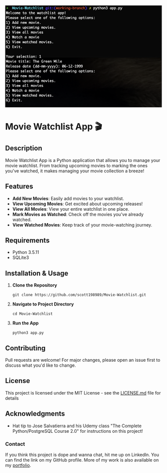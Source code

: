 ![Apartment App Front End](https://github.com/scott198989/Movie-Watchlist/blob/main/Movie-Watchlist-Python.png)

# Movie Watchlist App 🎬

## Description

Movie Watchlist App is a Python application that allows you to manage your movie watchlist. From tracking upcoming movies to marking the ones you've watched, it makes managing your movie collection a breeze!

## Features

- **Add New Movies**: Easily add movies to your watchlist.
- **View Upcoming Movies**: Get excited about upcoming releases!
- **View All Movies**: View your entire watchlist in one place.
- **Mark Movies as Watched**: Check off the movies you've already watched.
- **View Watched Movies**: Keep track of your movie-watching journey.

## Requirements

- Python 3.5.11
- SQLite3

## Installation & Usage

1. **Clone the Repository**
   ```
   git clone https://github.com/scott198989/Movie-Watchlist.git
   ```
   
2. **Navigate to Project Directory**
   ```
   cd Movie-Watchlist
   ```
  
3. **Run the App**
   ```
   python3 app.py
   ```

## Contributing

Pull requests are welcome! For major changes, please open an issue first to discuss what you'd like to change.

## License

This project is licensed under the MIT License - see the [LICENSE.md](LICENSE.md) file for details

## Acknowledgments

- Hat tip to Jose Salvatierra and his Udemy class "The Complete Python/PostgreSQL Course 2.0" for instructions on this project!

### Contact

If you think this project is dope and wanna chat, hit me up on LinkedIn. You can find the link on my GitHub profile. More of my work is also available on my [portfolio](https://www.scott-tuschl.com).
